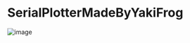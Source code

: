# SerialPlotterMadeByYakiFrog

![image](https://github.com/YakiFrog/SerialPlotterMadeByYakiFrog/assets/43850587/ca9ddb7c-2a40-4013-bfbb-29dd92b633d2)
